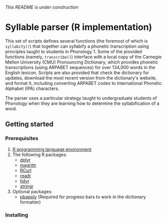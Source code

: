 *This README is under construction*

# Syllable parser (R implementation)

This set of scripts defines several functions (the foremost of which is `syllabify()`) that together can syllabify a phonetic transcription using principles taught to students in Phonology 1. Some of the provided functions (namely, `transcribe()`) interface with a local copy of the Carnegie Mellon University (CMU) Pronouncing Dictionary, which provides phonetic transcriptions (using ARPABET sequences) for over 134,000 words in the English lexicon. Scripts are also provided that check the dictionary for updates, download the most recent version from the dictionary's website, and format it, including converting ARPABET codes to International Phonetic Alphabet (IPA) characters.

The parser uses a particular strategy taught to undergraduate students of Phonology when they are learning how to determine the syllabification of a word.

## Getting started

### Prerequisites
1. [R programming language environment](https://www.r-project.org/about.html)
2. The following R packages:
   * [dplyr](https://cran.r-project.org/web/packages/dplyr/index.html)
   * [magrittr](https://cran.r-project.org/web/packages/magrittr/index.html)
   * [RCurl](https://cran.r-project.org/web/packages/RCurl/index.html)
   * [readr](https://cran.r-project.org/web/packages/readr/index.html)
   * [tidyr](https://cran.r-project.org/web/packages/tidyr/index.html)
   * [stringr](https://cran.r-project.org/web/packages/stringr/index.html)
3. Optional packages:
   * [pbapply](https://cran.rstudio.com/web/packages/pbapply/index.html) (Required for progress bars to work in the dictionary formatter)

### Installing
